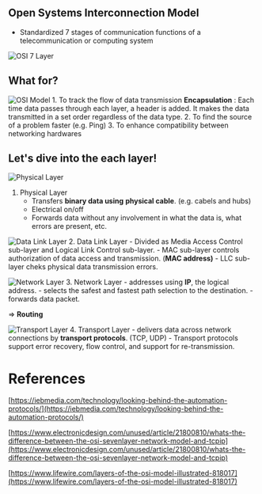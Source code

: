 ## Open Systems Interconnection Model

- Standardized 7 stages of communication functions of a telecommunication or computing system

![OSI 7 Layer](https://i.pinimg.com/564x/13/28/fa/1328fad216c9b577ad274f5303513ea8--osi-model--layers.jpg)


## What for?

![OSI Model](https://base.imgix.net/files/base/ebm/electronicdesign/image/2019/04/electronicdesign_15724_0913wtdosipromo.png?auto=format&fit=crop&h=562.5&w=1000)
    1. To track the flow of data transmission
        **Encapsulation** : Each time data passes through each layer, a header is added. It makes the data transmitted in a set order regardless of the data type.
    2. To find the source of a problem faster (e.g. Ping)
    3. To enhance compatibility between networking hardwares


## Let's dive into the each layer!
    
![Physical Layer](https://www.lifewire.com/thmb/g2w4_fzKLA47R4wGCsJAYnQQDzw=/1500x0/filters:no_upscale():max_bytes(150000):strip_icc():format(webp)/layers-of-the-osi-model-illustrated-818017-finalv1-2-ct-ed94d33e885a41748071ca15289605c9.png)
1. Physical Layer
    - Transfers **binary data using** **physical cable**. (e.g. cabels and hubs)
    - Electrical on/off
    - Forwards data without any involvement in what the data is, what errors are present, etc.


![Data Link Layer](https://www.lifewire.com/thmb/zPGFUYqE7hR9f4EQpeh-DyGFqvc=/1500x0/filters:no_upscale():max_bytes(150000):strip_icc():format(webp)/layers-of-the-osi-model-illustrated-818017-finalv1-3-ct-9d3e1bf44a554e3db31f706201fc69f6.png)
2. Data Link Layer
    - Divided as Media Access Control sub-layer and Logical Link Control sub-layer.
    - MAC sub-layer controls authorization of data access and transmission. (**MAC address)**
    - LLC sub-layer cheks physical data transmission errors.


![Network Layer](https://www.lifewire.com/thmb/TSScK6WTSLEnjNToI1AwzBXZbYo=/1500x0/filters:no_upscale():max_bytes(150000):strip_icc():format(webp)/layers-of-the-osi-model-illustrated-818017-finalv1-4-ct-9ffde2c7142849819c3fcf5e305a242f.png)
3. Network Layer
    - addresses using **IP**, the logical address.
    - selects the safest and fastest path selection to the destination.
    - forwards data packet.

⇒ **Routing**


![Transport Layer](https://www.lifewire.com/thmb/intF9AgvkoWdF0Gjpv8axHvd2Gw=/1500x0/filters:no_upscale():max_bytes(150000):strip_icc():format(webp)/layers-of-the-osi-model-illustrated-818017-final-5-ct-373fc5a9edc74359819021555f37467d.png)
4. Transport Layer
    - delivers data across network connections by **transport protocols**. (TCP, UDP)
    - Transport protocols support error recovery, flow control, and support for re-transmission.

# References

[https://iebmedia.com/technology/looking-behind-the-automation-protocols/](https://iebmedia.com/technology/looking-behind-the-automation-protocols/)

[https://www.electronicdesign.com/unused/article/21800810/whats-the-difference-between-the-osi-sevenlayer-network-model-and-tcpip](https://www.electronicdesign.com/unused/article/21800810/whats-the-difference-between-the-osi-sevenlayer-network-model-and-tcpip)

[https://www.lifewire.com/layers-of-the-osi-model-illustrated-818017](https://www.lifewire.com/layers-of-the-osi-model-illustrated-818017)
